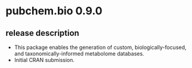 # pubchem.bio 0.9.0

## release description
- This package enables the generation of custom, biologically-focused, and taxonomically-informed metabolome databases. 
- Initial CRAN submission.


